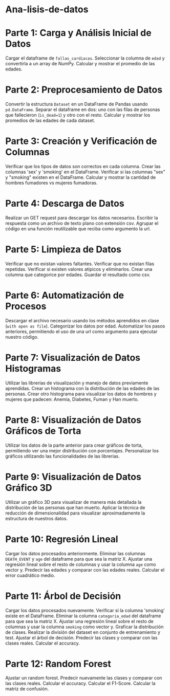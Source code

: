 # Ana-lisis-de-datos 
# Parte 1: Carga y Análisis Inicial de Datos
Cargar el dataframe de `fallas_cardiacas`.
Seleccionar la columna de `edad` y convertirla a un array de NumPy.
Calcular y mostrar el promedio de las edades.

# Parte 2: Preprocesamiento de Datos
 Convertir la estructura `Dataset` en un DataFrame de Pandas usando `pd.DataFrame`.
 Separar el dataframe en dos: uno con las filas de personas que fallecieron (`is_dead=1`) y otro con el resto.
 Calcular y mostrar los promedios de las edades de cada dataset.

# Parte 3: Creación y Verificación de Columnas
Verificar que los tipos de datos son correctos en cada columna.
Crear las columnas 'sex' y 'smoking' en el DataFrame.
Verificar si las columnas "sex" y "smoking" existen en el DataFrame.
Calcular y mostrar la cantidad de hombres fumadores vs mujeres fumadoras.

# Parte 4: Descarga de Datos
Realizar un GET request para descargar los datos necesarios.
Escribir la respuesta como un archivo de texto plano con extensión csv.
Agrupar el código en una función reutilizable que reciba como argumento la url.

# Parte 5: Limpieza de Datos
 Verificar que no existan valores faltantes.
Verificar que no existan filas repetidas.
Verificar si existen valores atípicos y eliminarlos.
Crear una columna que categorice por edades.
Guardar el resultado como csv.

# Parte 6: Automatización de Procesos
Descargar el archivo necesario usando los métodos aprendidos en clase (`with open as file`).
Categorizar los datos por edad.
Automatizar los pasos anteriores, permitiendo el uso de una url como argumento para ejecutar nuestro código.

# Parte 7: Visualización de Datos  Histogramas
Utilizar las librerías de visualización y manejo de datos previamente aprendidas.
Crear un histograma con la distribución de las edades de las personas.
Crear otro histograma para visualizar los datos de hombres y mujeres que padecen: Anemia, Diabetes, Fuman y Han muerto.

# Parte 8: Visualización de Datos  Gráficos de Torta
Utilizar los datos de la parte anterior para crear gráficos de torta, permitiendo ver una mejor distribución con porcentajes.
Personalizar los gráficos utilizando las funcionalidades de las librerías.

# Parte 9: Visualización de Datos  Gráfico 3D
Utilizar un gráfico 3D para visualizar de manera más detallada la distribución de las personas que han muerto.
Aplicar la técnica de reducción de dimensionalidad para visualizar aproximadamente la estructura de nuestros datos.

# Parte 10: Regresión Lineal
Cargar los datos procesados anteriormente.
Eliminar las columnas `DEATH_EVENT` y `age` del dataframe para que sea la matriz X.
Ajustar una regresión lineal sobre el resto de columnas y usar la columna `age` como vector y.
Predecir las edades y comparar con las edades reales.
Calcular el error cuadrático medio.

# Parte 11: Árbol de Decisión
Cargar los datos procesados nuevamente.
Verificar si la columna 'smoking' existe en el DataFrame.
Eliminar la columna `categoria_edad` del dataframe para que sea la matriz X.
Ajustar una regresión lineal sobre el resto de columnas y usar la columna `smoking` como vector y.
Graficar la distribución de clases.
Realizar la división del dataset en conjunto de entrenamiento y test.
Ajustar el árbol de decisión.
Predecir las clases y comparar con las clases reales.
Calcular el accuracy.

# Parte 12: Random Forest
Ajustar un random forest.
Predecir nuevamente las clases y comparar con las clases reales.
Calcular el accuracy.
Calcular el F1-Score.
Calcular la matriz de confusión.
